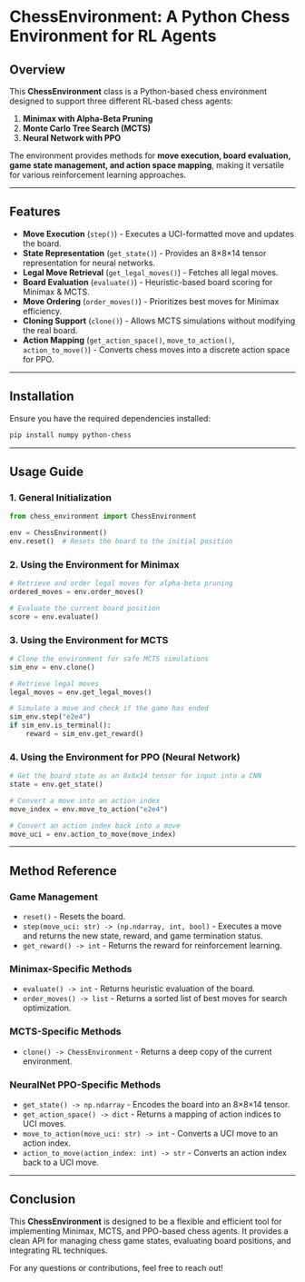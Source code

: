# ChessEnvironment: A Python Chess Environment for RL Agents

## Overview

This **ChessEnvironment** class is a Python-based chess environment designed to support three different RL-based chess agents:

1. **Minimax with Alpha-Beta Pruning**
2. **Monte Carlo Tree Search (MCTS)**
3. **Neural Network with PPO**

The environment provides methods for **move execution, board evaluation, game state management, and action space mapping**, making it versatile for various reinforcement learning approaches.

---

## Features

- **Move Execution** (`step()`) - Executes a UCI-formatted move and updates the board.
- **State Representation** (`get_state()`) - Provides an 8×8×14 tensor representation for neural networks.
- **Legal Move Retrieval** (`get_legal_moves()`) - Fetches all legal moves.
- **Board Evaluation** (`evaluate()`) - Heuristic-based board scoring for Minimax & MCTS.
- **Move Ordering** (`order_moves()`) - Prioritizes best moves for Minimax efficiency.
- **Cloning Support** (`clone()`) - Allows MCTS simulations without modifying the real board.
- **Action Mapping** (`get_action_space()`, `move_to_action()`, `action_to_move()`) - Converts chess moves into a discrete action space for PPO.

---

## Installation

Ensure you have the required dependencies installed:

```bash
pip install numpy python-chess
```

---

## Usage Guide

### **1. General Initialization**

```python
from chess_environment import ChessEnvironment

env = ChessEnvironment()
env.reset()  # Resets the board to the initial position
```

### **2. Using the Environment for Minimax**

```python
# Retrieve and order legal moves for alpha-beta pruning
ordered_moves = env.order_moves()

# Evaluate the current board position
score = env.evaluate()
```

### **3. Using the Environment for MCTS**

```python
# Clone the environment for safe MCTS simulations
sim_env = env.clone()

# Retrieve legal moves
legal_moves = env.get_legal_moves()

# Simulate a move and check if the game has ended
sim_env.step("e2e4")
if sim_env.is_terminal():
    reward = sim_env.get_reward()
```

### **4. Using the Environment for PPO (Neural Network)**

```python
# Get the board state as an 8x8x14 tensor for input into a CNN
state = env.get_state()

# Convert a move into an action index
move_index = env.move_to_action("e2e4")

# Convert an action index back into a move
move_uci = env.action_to_move(move_index)
```

---

## **Method Reference**

### **Game Management**

- `reset()` - Resets the board.
- `step(move_uci: str) -> (np.ndarray, int, bool)` - Executes a move and returns the new state, reward, and game termination status.
- `get_reward() -> int` - Returns the reward for reinforcement learning.

### **Minimax-Specific Methods**

- `evaluate() -> int` - Returns heuristic evaluation of the board.
- `order_moves() -> list` - Returns a sorted list of best moves for search optimization.

### **MCTS-Specific Methods**

- `clone() -> ChessEnvironment` - Returns a deep copy of the current environment.

### **NeuralNet PPO-Specific Methods**

- `get_state() -> np.ndarray` - Encodes the board into an 8×8×14 tensor.
- `get_action_space() -> dict` - Returns a mapping of action indices to UCI moves.
- `move_to_action(move_uci: str) -> int` - Converts a UCI move to an action index.
- `action_to_move(action_index: int) -> str` - Converts an action index back to a UCI move.

---

## **Conclusion**

This **ChessEnvironment** is designed to be a flexible and efficient tool for implementing Minimax, MCTS, and PPO-based chess agents. It provides a clean API for managing chess game states, evaluating board positions, and integrating RL techniques.

For any questions or contributions, feel free to reach out!
